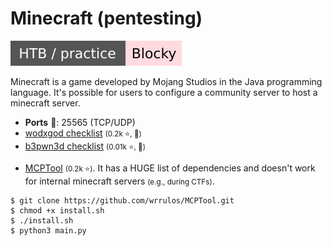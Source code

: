 # Minecraft (pentesting)

[![blocky](../../_badges/htb-p/blocky.svg)](https://app.hackthebox.com/machines/Blocky)

<div class="row row-cols-lg-2"><div>

Minecraft is a game developed by Mojang Studios in the Java programming language. It's possible for users to configure a community server to host a minecraft server.

* **Ports** 🐲: 25565 (TCP/UDP)
* [wodxgod checklist](https://github.com/wodxgod/Griefing-Methods) <small>(0.2k ⭐, 👻)</small>
* [b3pwn3d checklist](https://github.com/b3pwn3d/Minecraft-Griefing-Methods) <small>(0.01k ⭐, 👻)</small>
</div><div>

* [MCPTool](https://github.com/wrrulos/MCPTool) <small>(0.2k ⭐)</small>. It has a HUGE list of dependencies and doesn't work for internal minecraft servers <small>(e.g., during CTFs)</small>.

```shell!
$ git clone https://github.com/wrrulos/MCPTool.git
$ chmod +x install.sh
$ ./install.sh
$ python3 main.py
```
</div></div>